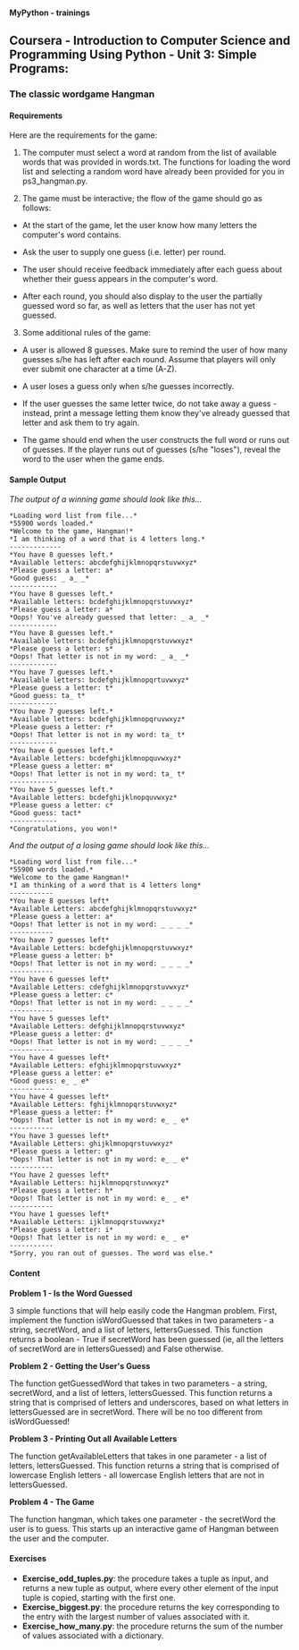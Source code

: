 #### MyPython - trainings

## Coursera - Introduction to Computer Science and Programming Using Python - Unit 3: Simple Programs:

### The classic wordgame Hangman

#### Requirements

Here are the requirements for the game:

1. The computer must select a word at random from the list of available words that was provided in words.txt. The functions for loading the word list and selecting a random word have already been provided for you in ps3_hangman.py.

2. The game must be interactive; the flow of the game should go as follows:

- At the start of the game, let the user know how many letters the computer's word contains.

- Ask the user to supply one guess (i.e. letter) per round.

- The user should receive feedback immediately after each guess about whether their guess appears in the computer's word.

- After each round, you should also display to the user the partially guessed word so far, as well as letters that the user has not yet guessed.

3. Some additional rules of the game:

- A user is allowed 8 guesses. Make sure to remind the user of how many guesses s/he has left after each round. Assume that players will only ever submit one character at a time (A-Z).

- A user loses a guess only when s/he guesses incorrectly.

- If the user guesses the same letter twice, do not take away a guess - instead, print a message letting them know they've already guessed that letter and ask them to try again.

- The game should end when the user constructs the full word or runs out of guesses. If the player runs out of guesses (s/he "loses"), reveal the word to the user when the game ends.

#### Sample Output

*The output of a winning game should look like this...*


	*Loading word list from file...*
	*55900 words loaded.*
	*Welcome to the game, Hangman!*
	*I am thinking of a word that is 4 letters long.*
	-------------
	*You have 8 guesses left.*
	*Available letters: abcdefghijklmnopqrstuvwxyz*
	*Please guess a letter: a*
	*Good guess: _ a_ _*
	------------
	*You have 8 guesses left.*
	*Available letters: bcdefghijklmnopqrstuvwxyz*
	*Please guess a letter: a*
	*Oops! You've already guessed that letter: _ a_ _*
	------------
	*You have 8 guesses left.*
	*Available letters: bcdefghijklmnopqrstuvwxyz*
	*Please guess a letter: s*
	*Oops! That letter is not in my word: _ a_ _*
	------------
	*You have 7 guesses left.*
	*Available letters: bcdefghijklmnopqrtuvwxyz*
	*Please guess a letter: t*
	*Good guess: ta_ t*
	------------
	*You have 7 guesses left.*
	*Available letters: bcdefghijklmnopqruvwxyz*
	*Please guess a letter: r*
	*Oops! That letter is not in my word: ta_ t*
	------------
	*You have 6 guesses left.*
	*Available letters: bcdefghijklmnopquvwxyz*
	*Please guess a letter: m*
	*Oops! That letter is not in my word: ta_ t*
	------------
	*You have 5 guesses left.*
	*Available letters: bcdefghijklnopquvwxyz*
	*Please guess a letter: c*
	*Good guess: tact*
	------------
	*Congratulations, you won!*


*And the output of a losing game should look like this...*


	*Loading word list from file...*
	*55900 words loaded.*
	*Welcome to the game Hangman!*
	*I am thinking of a word that is 4 letters long*
	-----------
	*You have 8 guesses left*
	*Available Letters: abcdefghijklmnopqrstuvwxyz*
	*Please guess a letter: a*
	*Oops! That letter is not in my word: _ _ _ _*
	-----------
	*You have 7 guesses left*
	*Available Letters: bcdefghijklmnopqrstuvwxyz*
	*Please guess a letter: b*
	*Oops! That letter is not in my word: _ _ _ _*
	-----------
	*You have 6 guesses left*
	*Available Letters: cdefghijklmnopqrstuvwxyz*
	*Please guess a letter: c*
	*Oops! That letter is not in my word: _ _ _ _*
	-----------
	*You have 5 guesses left*
	*Available Letters: defghijklmnopqrstuvwxyz*
	*Please guess a letter: d*
	*Oops! That letter is not in my word: _ _ _ _*
	-----------
	*You have 4 guesses left*
	*Available Letters: efghijklmnopqrstuvwxyz*
	*Please guess a letter: e*
	*Good guess: e_ _ e*
	-----------
	*You have 4 guesses left*
	*Available Letters: fghijklmnopqrstuvwxyz*
	*Please guess a letter: f*
	*Oops! That letter is not in my word: e_ _ e*
	-----------
	*You have 3 guesses left*
	*Available Letters: ghijklmnopqrstuvwxyz*
	*Please guess a letter: g*
	*Oops! That letter is not in my word: e_ _ e*
	-----------
	*You have 2 guesses left*
	*Available Letters: hijklmnopqrstuvwxyz*
	*Please guess a letter: h*
	*Oops! That letter is not in my word: e_ _ e*
	-----------
	*You have 1 guesses left*
	*Available Letters: ijklmnopqrstuvwxyz*
	*Please guess a letter: i*
	*Oops! That letter is not in my word: e_ _ e*
	-----------
	*Sorry, you ran out of guesses. The word was else.*


#### Content

**Problem 1 - Is the Word Guessed**

3 simple functions that will help easily code the Hangman problem. First, implement the function isWordGuessed that takes in two parameters - a string, secretWord, and a list of letters, lettersGuessed. This function returns a boolean - True if secretWord has been guessed (ie, all the letters of secretWord are in lettersGuessed) and False otherwise.

**Problem 2 - Getting the User's Guess**

The function getGuessedWord that takes in two parameters - a string, secretWord, and a list of letters, lettersGuessed. This function returns a string that is comprised of letters and underscores, based on what letters in lettersGuessed are in secretWord. There will be no too different from isWordGuessed!

**Problem 3 - Printing Out all Available Letters**

The function getAvailableLetters that takes in one parameter - a list of letters, lettersGuessed. This function returns a string that is comprised of lowercase English letters - all lowercase English letters that are not in lettersGuessed.

**Problem 4 - The Game**

The function hangman, which takes one parameter - the secretWord the user is to guess. This starts up an interactive game of Hangman between the user and the computer.


#### Exercises

- **Exercise_odd_tuples.py**: the procedure takes a tuple as input, and returns a new tuple as output, where every other element of the input tuple is copied, starting with the first one.
- **Exercise_biggest.py**: the procedure returns the key corresponding to the entry with the largest number of values associated with it.
- **Exercise_how_many.py**: the procedure returns the sum of the number of values associated with a dictionary.
